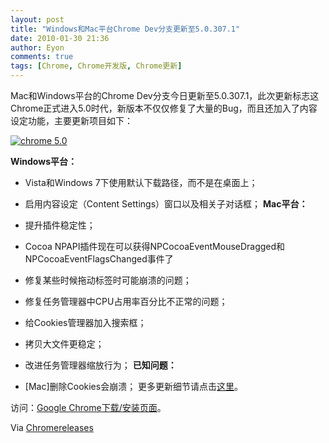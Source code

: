 ```yaml
---
layout: post
title: "Windows和Mac平台Chrome Dev分支更新至5.0.307.1"
date: 2010-01-30 21:36
author: Eyon
comments: true
tags: [Chrome, Chrome开发版, Chrome更新]
---
```

Mac和Windows平台的Chrome Dev分支今日更新至5.0.307.1，此次更新标志这Chrome正式进入5.0时代，新版本不仅仅修复了大量的Bug，而且还加入了内容设定功能，主要更新项目如下：

<a href="http://img.chromi.org/2010/02/chrome-5.0.png">![](http://img.chromi.org/2010/02/chrome-5.0.png "chrome 5.0")</a>

**Windows平台：**


*   Vista和Windows 7下使用默认下载路径，而不是在桌面上；
*   启用内容设定（Content Settings）窗口以及相关子对话框；
**Mac平台：**


*   提升插件稳定性；
*   Cocoa NPAPI插件现在可以获得NPCocoaEventMouseDragged和NPCocoaEventFlagsChanged事件了
*   修复某些时候拖动标签时可能崩溃的问题；
*   修复任务管理器中CPU占用率百分比不正常的问题；
*   给Cookies管理器加入搜索框；
*   拷贝大文件更稳定；
*   改进任务管理器缩放行为；
**已知问题：**


*   [Mac]删除Cookies会崩溃；
更多更新细节请点击[这里](http://build.chromium.org/buildbot/perf/dashboard/ui/changelog.html?url=/trunk/src&range=null:36504&mode=html)。

访问：[Google Chrome下载/安装页面](http://www.chromi.org/chromedownload)。

Via [Chromereleases](http://googlechromereleases.blogspot.com/2010/01/dev-channel-update_29.html)
